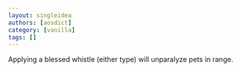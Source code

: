 ```yaml
---
layout: singleidea
authors: [aosdict]
category: [vanilla]
tags: []
---
```

Applying a blessed whistle (either type) will unparalyze pets in range.
